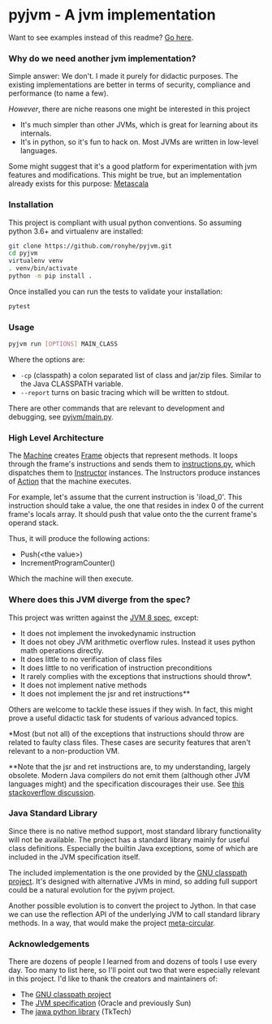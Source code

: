 pyjvm - A jvm implementation
=====

Want to see examples instead of this readme? [Go here](examples.md).

### Why do we need another jvm implementation?
Simple answer: We don't. I made it purely for didactic purposes. 
The existing implementations are better in terms of security, compliance and performance (to name a few).

*However*, there are niche reasons one might be interested in this project

- It's much simpler than other JVMs, which is great for learning about its internals.
- It's in python, so it's fun to hack on. Most JVMs are written in low-level languages.

Some might suggest that it's a good platform for experimentation with jvm features and modifications.
This might be true, but an implementation already exists for this purpose: [Metascala](https://github.com/lihaoyi/Metascala)


### Installation
This project is compliant with usual python conventions.
So assuming python 3.6+ and virtualenv are installed:
```bash
git clone https://github.com/ronyhe/pyjvm.git
cd pyjvm
virtualenv venv
. venv/bin/activate
python -m pip install .
```

Once installed you can run the tests to validate your installation:
```bash
pytest
```

### Usage
```bash
pyjvm run [OPTIONS] MAIN_CLASS
```
Where the options are:
- `-cp` (classpath) a colon separated list of class and jar/zip files. Similar to the Java CLASSPATH variable.
- `--report` turns on basic tracing which will be written to stdout.

There are other commands that are relevant to development and debugging, see [pyjvm/main.py](pyjvm/main.py).

### High Level Architecture
The [Machine](pyjvm/core/machine.py) creates [Frame](pyjvm/core/frame.py) objects that represent methods.
It loops through the frame's instructions and sends them to [instructions.py](pyjvm/instructions/instructions.py), 
which dispatches them to [Instructor](pyjvm/instructions/instructions.py) instances.
The Instructors produce instances of [Action](pyjvm/core/actions.py) that the machine executes.

For example, let's assume that the current instruction is 'iload_0'.
This instruction should take a value, the one that resides in index 0 of the current frame's locals array.
It should push that value onto the the current frame's operand stack.

Thus, it will produce the following actions:
- Push(\<the value>)
- IncrementProgramCounter()

Which the machine will then execute. 


### Where does this JVM diverge from the spec?
This project was written against the [JVM 8 spec](https://docs.oracle.com/javase/specs/jvms/se8/html/index.html), except:

- It does not implement the invokedynamic instruction
- It does not obey JVM arithmetic overflow rules. Instead it uses python math operations directly.
- It does little to no verification of class files
- It does little to no verification of instruction preconditions
- It rarely complies with the exceptions that instructions should throw*.
- It does not implement native methods
- It does not implement the jsr and ret instructions**


Others are welcome to tackle these issues if they wish.
In fact, this might prove a useful didactic task for students of various advanced topics.

*Most (but not all) of the exceptions that instructions should throw are related to faulty class files.
 These cases are security features that aren't relevant to a non-production VM. 

**Note that the jsr and ret instructions are, to my understanding, largely obsolete.
Modern Java compilers do not emit them (although other JVM languages might) and the specification discourages their use.
See [this stackoverflow discussion](https://stackoverflow.com/a/21150629). 


### Java Standard Library
Since there is no native method support, most standard library functionality will not be available.
The project has a standard library mainly for useful class definitions. 
Especially the builtin Java exceptions, some of which are included in the JVM specification itself.

The included implementation is the one provided 
by the [GNU classpath project](https://www.gnu.org/software/classpath/).
It's designed with alternative JVMs in mind, so adding full support could be a natural evolution for the pyjvm project. 

Another possible evolution is to convert the project to Jython.
In that case we can use the reflection API of the underlying JVM to call standard library methods.
In a way, that would make the project [meta-circular](https://en.wikipedia.org/wiki/Meta-circular_evaluator).


### Acknowledgements
There are dozens of people I learned from and dozens of tools I use every day. 
Too many to list here, so I'll point out two that were especially relevant in this project. 
I'd like to thank the creators and maintainers of:

- The [GNU classpath project](https://www.gnu.org/software/classpath/)
- The [JVM specification](https://docs.oracle.com/javase/specs/jvms/se8/html/index.html) (Oracle and previously Sun)
- The [jawa python library](https://github.com/TkTech/Jawa) (TkTech)
 